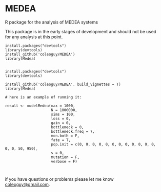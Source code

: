 MEDEA
====

R package for the analysis of MEDEA systems


This package is in the early stages of development and should not be used for any analysis at this point.

```
install.packages("devtools")
library(devtools)
install_github('coleoguy/MEDEA')
library(Medea)


install.packages("devtools")
library(devtools)

install_github('coleoguy/MEDEA', build_vignettes = T)
library(Medea)

# here is an example of running it:

result <- modelMedea(max = 1000,
                     N = 1000000,
                     sims = 100,
                     loss = 0,
                     gain = 0,
                     bottleneck = 0,
                     bottleneck.freq = 7,
                     mon.both = F,
                     fate = T,
                     pop.init = c(0, 0, 0, 0, 0, 0, 0, 0, 0, 0, 0, 0, 0, 0, 50, 950),
                     s = 0,
                     mutation = F,
                     verbose = F)



```

if you have questions or problems please let me know [coleoguy@gmail.com](mailto:coleoguy@gmail.com).
